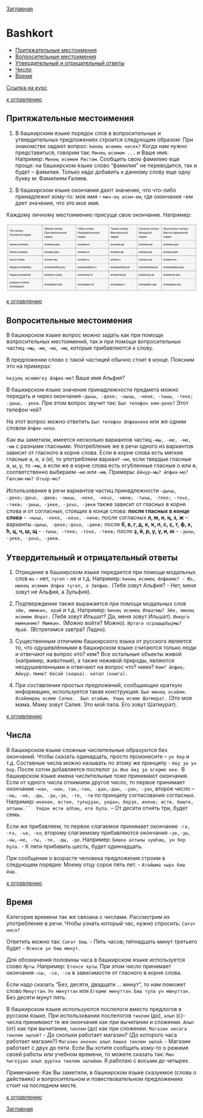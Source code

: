 [Заглавная](README.md)

# Bashkort

+ [Притяжательные местоимения](bashkort.md#Притяжательные-местоимения)
+ [Вопросительные местоимения](bashkort.md#Вопросительные-местоимения)
+ [Утвердительный и отрицательный ответы](bashkort.md#Утвердительный-и-отрицательный-ответы)
+ [Число](bashkort.md#Число)
+ [Время](bashkort.md#Время)

[bash1]:img/lang/bashkort/bash1.png

[Ссылка на курс](https://basic.bashlang.ru/index.php)

[к оглавлению](bashkort.md#Bashkort)

## Притяжательные местоимения

1. В башкирским языке порядок слов в вопросительных и утвердительных 
предложениях строится следующим образом: При знакомстве задают вопрос: 
`Һинең исемең нисек?` Когда нам нужно представиться, говорим так: `Минең исемем ...`
и Ваше имя. Например: `Минең исемем Рөстәм`. Сообщить свою фамилию еще проще: 
на башкирском языке слово “фамилия” не переводится, так и будет – фамилия. 
Только надо добавить к данному слову еще одну букву м: Фамилиям Ғәлиев.

2. В башкирском языке окончания дают значение, что что-либо принадлежит кому-то: 
мое имя – `мин-ең исем-ем`, где окончание –ем дает значение, что это мое имя.

Каждому личному местоимению присуще свое окончание. Например:

![icon][bash1]

[к оглавлению](bashkort.md#Bashkort)

## Вопросительные местоимения

В башкирском языке вопрос можно задать как при помощи вопросительных местоимений, 
так и при помощи вопросительных частиц `–мы`, `-ме`, `-мо`, `-мө`, которые прибавляются к слову.

В предложении слово с такой частицей обычно стоит в конце. Поясним это на примерах:

`Һеҙҙең исемегеҙ Әлфиә-ме?` Ваше имя Альфия?

В башкирском языке значение принадлежности предмета можно передать и через окончания 
`–дыҡы, -деке; -ныҡы, -неке, -тыҡы, -теке; -ҙыҡы, -ҙеке`. 
При этом вопрос звучит так: `Был телефон кем-деке?` Этот телефон чей?

На этот вопрос можно ответить `Был телефон Әлфиәнеке` или же одним словом `Әлфиә-неке`.

Как вы заметили, имеется несколько вариантов частиц `–мы, -ме, -мо, -мө` с разными гласными. 
Употребление же в речи одного из вариантов зависит от гласного в корне слова. 
Если в корне слова есть мягкие гласные ә, и, э (е), то употребляем вариант `–ме`, 
если твердые гласные а, ы, у, то `–мы`, а если же в корне слова есть огубленные 
гласные о или ө, соответственно выбираем `–мо` или `–мө`. Примеры: `Айнур-мы? Әлфиә-ме? 
Гөлсөм-мө? Отҡор-мо?`

Использование в речи вариантов частиц принадлежности 
`–дыҡы, -деке;-доҡо, -дөкө; -ныҡы, -неке, -ноҡо, -нөкө; -тыҡы, -теке; -тоҡо, 
-төкө; -ҙыҡы, -ҙеке, -ҙоҡо, -ҙөкө` также зависит от гласных в корне слова и от согласных, 
стоящих в конце слова: **после гласных в конце слова** - `-ныҡы, -неке, -ноҡо, -нөкө;` 
после согласных **л, м, н, ң, з, ж** – варианты `–дыҡы, -деке;-доҡо, -дөкө;` 
после **б, в, г, д, к, ҡ, п, с, ҫ, т, ф, х, һ, ц, ч, ш, щ** - 
`-тыҡы, -теке; -тоҡо, -төкө;` после **ҙ, й, р, у, ү, и, ю** - `-ҙыҡы, -ҙеке, -ҙоҡо, -ҙөкө.`

## Утвердительный и отрицательный ответы

1. Отрицание в башкирском языке передается при помощи модальных слов `юҡ` - нет, `түгел` - 
не и т.д. Например: `Һинең исемең Әлфиәме? - Юҡ, минең исемем Әлфиә түгел, ә Зөлфиә.` 
(Тебя зовут Альфия? - Нет, меня зовут не Альфия, а Зульфия).

2. Подтверждение также выражается при помощи модальных слов `эйе, мөмкин, ярай` и т.д. 
Например: `Һинең исемең Илшатмы? Эйе, минең исемем Илшат.` (Тебя зовут Ильшат? 
Да, меня зовут Ильшат). `Инергә мөмкинме? Мөмкин.` (Можно войти? Можно). 
`Иртәгә осрашырбыҙмы? Ярай.` (Встретимся завтра? Ладно).

3. Существенным отличием башкирского языка от русского является то, что одушевлёнными 
в башкирском языке считаются только люди и отвечают на вопрос кто? кем? 
Все остальные объекты живой (например, животные), а также неживой природы, 
являются неодушевленными и отвечают на вопрос что? нимә? `Кем? Әлфиә, Айнур.` 
`Нимә? бесәй (кошка). китап (книга).`

4. При составлении простых предложений, сообщающих краткую информацию, 
используется такая конструкция: `Был минең әсәйем. Әсәйемдең исеме Сәлиә. 
Был атайым. Уның исеме Шатморат.` (Это моя мама. Маму зовут Салия. Это мой папа. 
Его зовут Шатмурат).

[к оглавлению](bashkort.md#Bashkort)

## Числа

В башкирском языке сложные числительные образуются без окончаний. 
Чтобы сказать одинадцать, просто произнесите – `ун бер` и т.д. 
Составные числа можно называть по этому же принципу - `йөҙ ҙә ун бер`. 
После сотни добавляется послелог `ҙә`. `Ике йөҙ ҙә егерме ике.` В башкирском языке 
имена числительные тоже принимают окончания. Если от одного числа отнимаем другое 
число, то первое принимает окончание `–нан, -нән, тан,-тән, -дан,-дән, -ҙан, -ҙән`, 
второе число – `-ны, -не, -ды, -ҙы,-ҙе, -те, -тө` по принципу согласования согласных.
Например: `икенән, өстән, туғыҙҙан, ундан; берҙе, икене; өстө, биште, алтыны.`` 
Ундан өстө алһаң, ете була.` – От десяти отнять три, будет семь.

Если же прибавляем, то первое слагаемое принимает окончание `-гә, -ға, -ҡа, -кә`, 
второму слагаемому прибавляются окончания `–ҙе,-ҙы, -ны,-не, -ты, -те, -ды, -де`.
Например: `Бишкә алтыны ҡушһаң, ун бер була.` - К пяти прибавить шесть, будет одиннадцать.

При сообщении о возрасте человека предложения строим в следующем порядке: 
Моему отцу сорок пять лет. - `Атайыма ҡырҡ биш йәш.`

[к оглавлению](bashkort.md#Bashkort)

## Время

Категория времени так же связана с числами. Рассмотрим их употребление в речи. 
Чтобы узнать который час, нужно спросить: `Сәғәт нисә?`

Ответить можно так: `Сәғәт биш`. - Пять часов; пятнадцать минут третьего будет - 
`Өсөнсө ун биш минут`.

Для обозначения половины часа в башкирском языке используется слово `Ярты`. 
Например: `Етенсе ярты`. При этом число принимает окончания `–сы, -се, -сө` в 
зависимости от гласного в корне слова.

Если надо сказать “Без, десяти, двадцати ... минут”, то нам поможет слово `Минуттан`. 
`Ун минуттан` или `Егерме минуттан`. `Биш тула ун минуттан.` Без десяти мунут пять.

В башкирском языке используются послелоги вместо предлогов в русском языке. 
При использовании послелогов `тиклем` (до), `алып` (с)- числа принимают те же 
окончания как при вычитании и сложении. `Алып` (от) как при вычитании, 
`тиклем` (до) как при сложении. `Магазин нисәгә тиклем эшләй?` - До скольки работает магазин? 
(До которого часа работает магазин?) `Магазин икенән алып бишкә тиклем эшләй.`- Магазин 
работает с двух до пяти. Если Вы хотите сообщить кому-то о режиме своей работы или 
учебном времени, то можете сказать так: `Мин һигеҙҙән алып дүрткә тиклем эшләйем`. 
Я работаю с восьми до четырех.

Примечание: Как Вы заметили, в башкирском языке сказуемое (слова о действиях) и 
вопросительном и повествовательном предложениях стоит на последнем месте.

[к оглавлению](bashkort.md#Bashkort)

[Заглавная](README.md)